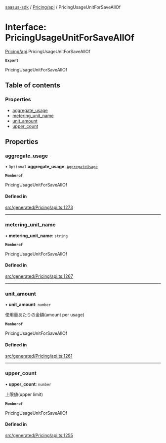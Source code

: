 [saasus-sdk](../README.md) / [Pricing/api](../modules/Pricing_api.md) / PricingUsageUnitForSaveAllOf

# Interface: PricingUsageUnitForSaveAllOf

[Pricing/api](../modules/Pricing_api.md).PricingUsageUnitForSaveAllOf

**`Export`**

PricingUsageUnitForSaveAllOf

## Table of contents

### Properties

- [aggregate\_usage](Pricing_api.PricingUsageUnitForSaveAllOf.md#aggregate_usage)
- [metering\_unit\_name](Pricing_api.PricingUsageUnitForSaveAllOf.md#metering_unit_name)
- [unit\_amount](Pricing_api.PricingUsageUnitForSaveAllOf.md#unit_amount)
- [upper\_count](Pricing_api.PricingUsageUnitForSaveAllOf.md#upper_count)

## Properties

### aggregate\_usage

• `Optional` **aggregate\_usage**: [`AggregateUsage`](../enums/Pricing_api.AggregateUsage.md)

**`Memberof`**

PricingUsageUnitForSaveAllOf

#### Defined in

[src/generated/Pricing/api.ts:1273](https://github.com/saasus-platform/saasus-sdk-javascript/blob/55abc15/src/generated/Pricing/api.ts#L1273)

___

### metering\_unit\_name

• **metering\_unit\_name**: `string`

**`Memberof`**

PricingUsageUnitForSaveAllOf

#### Defined in

[src/generated/Pricing/api.ts:1267](https://github.com/saasus-platform/saasus-sdk-javascript/blob/55abc15/src/generated/Pricing/api.ts#L1267)

___

### unit\_amount

• **unit\_amount**: `number`

使用量あたりの金額(amount per usage)

**`Memberof`**

PricingUsageUnitForSaveAllOf

#### Defined in

[src/generated/Pricing/api.ts:1261](https://github.com/saasus-platform/saasus-sdk-javascript/blob/55abc15/src/generated/Pricing/api.ts#L1261)

___

### upper\_count

• **upper\_count**: `number`

上限値(upper limit)

**`Memberof`**

PricingUsageUnitForSaveAllOf

#### Defined in

[src/generated/Pricing/api.ts:1255](https://github.com/saasus-platform/saasus-sdk-javascript/blob/55abc15/src/generated/Pricing/api.ts#L1255)
